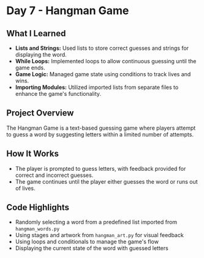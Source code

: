 # Day 7 - Hangman Game

## What I Learned
- **Lists and Strings:** Used lists to store correct guesses and strings for displaying the word.
- **While Loops:** Implemented loops to allow continuous guessing until the game ends.
- **Game Logic:** Managed game state using conditions to track lives and wins.
- **Importing Modules:** Utilized imported lists from separate files to enhance the game's functionality.

## Project Overview
The Hangman Game is a text-based guessing game where players attempt to guess a word by suggesting letters within a limited number of attempts.

## How It Works
- The player is prompted to guess letters, with feedback provided for correct and incorrect guesses.
- The game continues until the player either guesses the word or runs out of lives.

## Code Highlights
- Randomly selecting a word from a predefined list imported from `hangman_words.py`
- Using stages and artwork from `hangman_art.py` for visual feedback
- Using loops and conditionals to manage the game's flow
- Displaying the current state of the word with guessed letters
